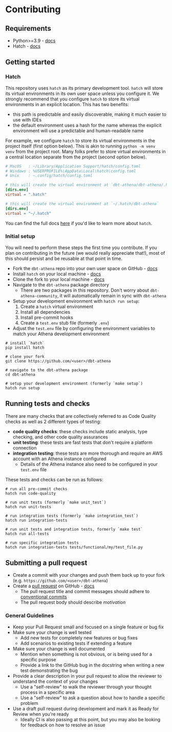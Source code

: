 # Contributing

## Requirements

* Python>=3.9 - [docs](https://www.python.org/)
* Hatch - [docs](https://hatch.pypa.io/dev/)

## Getting started

### Hatch

This repository uses `hatch` as its primary development tool.
`hatch` will store its virtual environments in its own user space unless you configure it.
We strongly recommend that you configure `hatch` to store its virtual environments in an explicit location.
This has two benefits:

* this path is predictable and easily discoverable, making it much easier to use with IDEs
* the default environment uses a hash for the name whereas the explicit environment will use
a predictable and human-readable name

For example, we configure `hatch` to store its virtual environments in the project itself (first option below).
This is akin to running `python -m venv venv` from the project root.
Many folks prefer to store virtual environments in a central location separate from the project (second option below).

```toml
# MacOS   : ~/Library/Application Support/hatch/config.toml
# Windows : %USERPROFILE%\AppData\Local\hatch\config.toml
# Unix    : ~.config/hatch/config.toml

# this will create the virtual environment at `dbt-athena/dbt-athena/.hatch/dbt-athena
[dirs.env]
virtual = ".hatch"

# this will create the virtual environment at `~/.hatch/dbt-athena`
[dirs.env]
virtual = "~/.hatch"
```

You can find the full docs [here](https://hatch.pypa.io/dev/config/hatch/) if you'd like to learn more about `hatch`.

### Initial setup

You will need to perform these steps the first time you contribute.
If you plan on contributing in the future (we would really appreciate that!),
most of this should persist and be reusable at that point in time.

<!-- markdownlint-disable MD013 -->
* Fork the `dbt-athena` repo into your own user space on GitHub - [docs](https://docs.github.com/en/pull-requests/collaborating-with-pull-requests/working-with-forks/fork-a-repo)
* Install `hatch` on your local machine - [docs](https://hatch.pypa.io/dev/install/)
* Clone the fork to your local machine - [docs](https://docs.github.com/en/repositories/creating-and-managing-repositories/cloning-a-repository)
* Navigate to the `dbt-athena` package directory
  * There are two packages in this repository. Don't worry about `dbt-athena-community`,
  it will automatically remain in sync with `dbt-athena`
* Setup your development environment with `hatch run setup`:
  1. Create a `hatch` virtual environment
  2. Install all dependencies
  3. Install pre-commit hooks
  4. Create a `test.env` stub file (formerly `.env`)
* Adjust the `test.env` file by configuring the environment variables to match your Athena development environment
<!-- markdownlint-restore -->

```shell
# install `hatch`
pip install hatch

# clone your fork
git clone https://github.com/<user>/dbt-athena

# navigate to the dbt-athena package
cd dbt-athena

# setup your development environment (formerly `make setup`)
hatch run setup
```

## Running tests and checks

There are many checks that are collectively referred to as Code Quality checks as well as 2 different types of testing:

* **code quality checks**: these checks include static analysis, type checking, and other code quality assurances
* **unit testing**: these tests are fast tests that don't require a platform connection
* **integration testing**: these tests are more thorough and require an AWS account with an Athena instance configured
  * Details of the Athena instance also need to be configured in your `test.env` file

These tests and checks can be run as follows:

```shell
# run all pre-commit checks
hatch run code-quality

# run unit tests (formerly `make unit_test`)
hatch run unit-tests

# run integration tests (formerly `make integration_test`)
hatch run integration-tests

# run unit tests and integration tests, formerly `make test`
hatch run all-tests

# run specific integration tests
hatch run integration-tests tests/functional/my/test_file.py
```

## Submitting a pull request

<!-- markdownlint-disable MD013 -->
* Create a commit with your changes and push them back up to your fork (e.g. `https://github.com/<user>/dbt-athena`)
* Create a [pull request](https://github.com/dbt-labs/dbt-athena/compare) on GitHub - [docs](https://docs.github.com/en/github/collaborating-with-pull-requests/proposing-changes-to-your-work-with-pull-requests/creating-a-pull-request-from-a-fork)
  * The pull request title and commit messages should adhere to [conventional commits](https://www.conventionalcommits.org)
  * The pull request body should describe _motivation_
<!-- markdownlint-restore -->

### General Guidelines

* Keep your Pull Request small and focused on a single feature or bug fix
* Make sure your change is well tested
  * Add new tests for completely new features or bug fixes
  * Add scenarios to existing tests if extending a feature
* Make sure your change is well documented
  * Mention when something is not obvious, or is being used for a specific purpose
  * Provide a link to the GitHub bug in the docstring when writing a new test demonstrating the bug
* Provide a clear description in your pull request to allow the reviewer to understand the context of your changes
  * Use a "self-review" to walk the reviewer through your thought process in a specific area
  * Use a "self-review" to ask a question about how to handle a specific problem
* Use a draft pull request during development and mark it as Ready for Review when you're ready
  * Ideally CI is also passing at this point, but you may also be looking for feedback on how to resolve an issue
